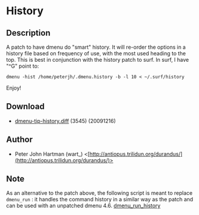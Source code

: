 History
=======

Description
-----------

A patch to have dmenu do "smart" history. It will re-order the options in a
history file based on frequency of use, with the most used heading to the
top. This is best in conjunction with the history patch to surf. In surf, I
have "^G" point to:

	dmenu -hist /home/peterjh/.dmenu.history -b -l 10 < ~/.surf/history

Enjoy! 

Download
--------

* [dmenu-tip-history.diff](dmenu-tip-history.diff) (3545) (20091216)

Author
------

* Peter John Hartman (wart_) <[http://antiopus.trilidun.org/durandus/](http://antiopus.trilidun.org/durandus/)>

Note
----

As an alternative to the patch above, the following script is meant to replace
`dmenu_run` : it handles the command history in a similar way as the patch and
can be used with an unpatched dmenu 4.6.
[dmenu_run_history](http://tools.suckless.org/dmenu/scripts/dmenu_run_with_command_history) 
